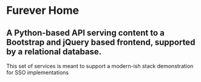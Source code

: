 # Furever Home

## A Python-based API serving content to a Bootstrap and jQuery based frontend, supported by a relational database.

This set of services is meant to support a modern-ish stack demonstration for SSO implementations